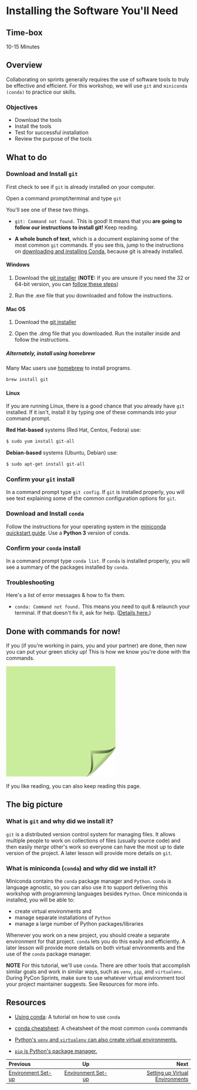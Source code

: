 # Installing the Software You'll Need


## Time-box

10-15 Minutes


## Overview

Collaborating on sprints generally requires the use of software tools to truly be effective and efficient. For this workshop, we will use `git` and `miniconda (conda)` to practice our skills. 

### Objectives

* Download the tools
* Install the tools
* Test for successful installation
* Review the purpose of the tools

## What to do

### Download and Install `git`

First check to see if `git` is already installed on your computer.

Open a command prompt/terminal and type `git`

You'll see one of these two things.

- `git: Command not found.` This is good! It means that you **are going to follow our instructions to install git!** Keep reading.

- **A whole bunch of text**, which is a document explaining some of the most common `git` commands. If you see this, jump to the instructions on [downloading and installing Conda.](#download-and-install-conda) because git is already installed.


#### Windows

1. Download the [git installer](https://git-scm.com/downloads) (**NOTE:** If you are unsure if you need the 32 or 64-bit version, you can [follow these steps](https://support.microsoft.com/en-us/help/15056/windows-7-32-64-bit-faq))

3. Run the .exe file that you downloaded and follow the instructions.

#### Mac OS

1. Download the [git installer](https://git-scm.com/downloads)

2. Open the .dmg file that you downloaded. Run the installer inside and follow the instructions.

##### Alternately, install using homebrew

Many Mac users use [homebrew](http://brew.sh/) to install programs.

```bash
brew install git
```

#### Linux

If you are running Linux, there is a good chance that you already have `git` installed. If it isn't, install it by typing one of these commands into your command prompt.

**Red Hat-based** systems (Red Hat, Centos, Fedora) use:

```bash
$ sudo yum install git-all
```

**Debian-based** systems (Ubuntu, Debian) use:

```bash
$ sudo apt-get install git-all
```

### Confirm your `git` install

In a command prompt type `git config`. If `git` is installed properly, you will see text explaining some of the common configuration options for `git`.

### Download and Install `conda`

Follow the instructions for your operating system in the [miniconda quickstart guide](http://conda.pydata.org/docs/install/quick.html). Use a **Python 3** version of conda.

### Confirm your `conda` install

In a command prompt type `conda list`. If `conda` is installed properly, you will see a summary of the packages installed by `conda`.

### Troubleshooting

Here's a list of error messages & how to fix them.

- `conda: Command not found.` This means you need to quit & relaunch your terminal. If that doesn't fix it, ask for help. ([Details here.](https://unix.stackexchange.com/questions/86012/what-is-the-purpose-of-the-hash-command))

## Done with commands for now!

If you (if you're working in pairs, you and your partner) are done, then now you can put your green sticky up! This is how we know you're done with the commands.

![green sticky note](images/Sticky-Note-02-Green-300px.png)

If you like reading, you can also keep reading this page.

## The big picture

### What is `git` and why did we install it?

`git` is a distributed version control system for managing files. It allows multiple people to work on collections of files (usually source code) and then easily *merge* other's work so everyone can have the most up to date version of the project. A later lesson will provide more details on `git`.

### What is miniconda (`conda`) and why did we install it?

Miniconda contains the `conda` package manager and `Python`. `conda` is language agnostic, so you can also use it to support delivering this workshop with programming languages besides `Python`. Once miniconda is installed, you will be able to: 

* create virtual environments and 
* manage separate installations of `Python` 
* manage a large number of Python packages/libraries

Whenever you work on a new project, you should create a separate environment for that project. `conda` lets you do this easily and efficiently. A later lesson will provide more details on both virtual environments and the use of the `conda` package manager.

**NOTE** For this tutorial, we'll use `conda`. There are other tools that accomplish similar goals and work in similar ways, such as `venv`, `pip`, and `virtualenv`. During PyCon Sprints, make sure to use whatever virtual environment tool your project maintainer suggests. See Resources for more info.

## Resources

* [Using conda](http://conda.pydata.org/docs/using/index.html): A tutorial on how to use `conda`

* [conda cheatsheet](https://conda.io/docs/_downloads/conda-cheatsheet.pdf): A cheatsheet of the most common `conda` commands

* [Python's `venv` and `virtualenv` can also create virtual environments.](http://stackoverflow.com/questions/41573587/what-is-the-difference-between-venv-pyvenv-pyenv-virtualenv-virtualenvwrappe)

* [`pip` is Python's package manager.](https://en.wikipedia.org/wiki/Pip_(package_manager))


| Previous | Up | Next |
|:---------|:---:|-----:|
| [Environment Set-up](./environment_overview.md) | [Environment Set-up](./environment_overview.md) | [Setting up Virtual Environments](./virtual_environments.md) |
